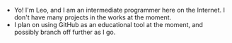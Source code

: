 - Yo! I'm Leo, and I am an intermediate programmer here on the Internet. I don't have many projects in the works at the moment.
- I plan on using GitHub as an educational tool at the moment, and possibly branch off further as I go.

<!---
LeoOCO/LeoOCO is a ✨ special ✨ repository because its `README.md` (this file) appears on your GitHub profile.
You can click the Preview link to take a look at your changes.
--->
